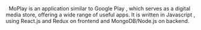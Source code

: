 
&nbsp;&nbsp;MoPlay is an application similar to Google Play , which serves as a digital media store, offering a wide range of useful apps. It is written in Javascript , using React.js and Redux on frontend and MongoDB/Node.js on backend. 
